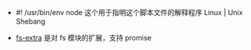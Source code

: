 * #! /usr/bin/env node
  这个用于指明这个脚本文件的解释程序  Linux | Unix  Shebang

* [fs-extra](https://www.npmjs.com/package/fs-extra)  是对 fs 模块的扩展，支持 promise 